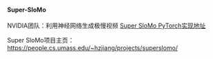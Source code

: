 #### Super-SloMo
NVIDIA团队：利用神经网络生成极慢视频
[Super SloMo PyTorch实现地址](https://github.com/avinashpaliwal/Super-SloMo)

Super SloMo项目主页：
https://people.cs.umass.edu/~hzjiang/projects/superslomo/

